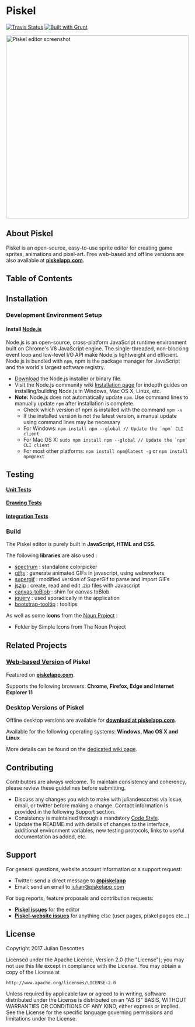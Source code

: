 Piskel
======

[![Travis Status](https://api.travis-ci.org/piskelapp/piskel.png?branch=master)](https://travis-ci.org/piskelapp/piskel) [![Built with Grunt](https://cdn.gruntjs.com/builtwith.png)](http://gruntjs.com/)

<img
  src="https://screenletstore.appspot.com/img/95aaa0f0-37a4-11e7-a652-7b8128ce3e3b.png"
  title="Piskel editor screenshot"
  width="500">

## About Piskel
Piskel is an open-source, easy-to-use sprite editor for creating game sprites, animations and pixel-art. Free web-based and offline versions are also available at **[piskelapp.com](http://piskelapp.com)**.


## Table of Contents

## Installation
### Development Environment Setup
#### Install [Node.js](https://nodejs.org/en/)

Node.js is an open-source, cross-platform JavaScript runtime environment built on Chrome's V8 JavaScript engine. The single-threaded, non-blocking event loop and low-level I/O API make Node.js lightweight and efficient. Node.js is bundled with `npm`,  npm is the package manager for JavaScript and the world's largest software registry.

* [Download](https://nodejs.org/en/download/) the Node.js installer or binary file.
* Visit the Node.js community wiki [Installation page](https://github.com/nodejs/node/wiki/Installation) for indepth guides on installing/building Node.js in Windows, Mac OS X, Linux, etc.
* **Note:** Node.js does not automatically update `npm`. Use command lines to manually update `npm` after installation is complete.
  - Check which version of npm is installed with the command `npm -v`
  - If the installed version is not the latest version, a manual update using command lines may be necessary
  - For Windows: ```npm install npm --global // Update the `npm` CLI client```
  - For Mac OS X: ```sudo npm install npm --global // Update the `npm` CLI client```
  - For most other platforms: `npm install npm@latest -g` or `npm install npm@next`

## Testing
#### [Unit Tests](https://github.com/piskelapp/piskel/wiki/Test-Guidelines-%3A-Unit-tests)
#### [Drawing Tests](https://github.com/piskelapp/piskel/wiki/Test-Guidelines-%3A-Drawing-tests)
#### [Integration Tests](https://github.com/piskelapp/piskel/wiki/Test-Guidelines-%3A-Integration-tests)

### Build

The Piskel editor is purely built in **JavaScript, HTML and CSS**.

The following **libraries** are also used :
* [spectrum](https://github.com/bgrins/spectrum) : standalone colorpicker
* [gifjs](http://jnordberg.github.io/gif.js/) : generate animated GIFs in javascript, using webworkers
* [supergif](https://github.com/buzzfeed/libgif-js) : modified version of SuperGif to parse and import GIFs
* [jszip](https://github.com/Stuk/jszip) : create, read and edit .zip files with Javascript
* [canvas-toBlob](https://github.com/eligrey/canvas-toBlob.js/) : shim for canvas toBlob
* [jquery](http://jquery.com/) : used sporadically in the application
* [bootstrap-tooltip](http://getbootstrap.com/javascript/#tooltips) : tooltips

As well as some **icons** from the [Noun Project](http://thenounproject.com/) :
* Folder by Simple Icons from The Noun Project

## Related Projects

### **[Web-based Version](https://github.com/piskelapp/piskel-website)** of Piskel

  Featured on **[piskelapp.com](http://piskelapp.com)**. 

  Supports the following browsers: **Chrome, Firefox, Edge and Internet Explorer 11**

### Desktop Versions of Piskel
  Offline desktop versions are available for **[download at piskelapp.com](https://www.piskelapp.com/download)**.

  Available for the following operating systems: **Windows, Mac OS X and Linux**
  
  More details can be found on the [dedicated wiki page](https://github.com/piskelapp/piskel/wiki/Desktop-applications).

## Contributing
Contributors are always welcome. To maintain consistency and coherency, please review these guidelines before submitting.
* Discuss any changes you wish to make with juliandescottes via issue, email, or twitter before making a change. Contact information is provided in the following Support section.
* Consistency is maintained through a mandatory [Code Style](https://github.com/piskelapp/piskel/wiki/Code-Style).
* Update the README.md with details of changes to the interface, additional environment variables, new testing protocols, links to useful documentation as added, etc.

## Support

For general questions, website account information or a support request:
   * Twitter: send a direct message to **[@piskelapp](https://twitter.com/piskelapp)**
   * Email: send an email to julian@piskelapp.com

For bug reports, feature proposals and contribution requests:
* **[Piskel issues](https://github.com/piskelapp/piskel/issues)** for the editor
* **[Piskel-website issues](https://github.com/piskelapp/piskel-website/issues)** for anything else (user pages, piskel pages etc...)


## License

Copyright 2017 Julian Descottes

Licensed under the Apache License, Version 2.0 (the "License");
you may not use this file except in compliance with the License.
You may obtain a copy of the License at

    http://www.apache.org/licenses/LICENSE-2.0

Unless required by applicable law or agreed to in writing, software
distributed under the License is distributed on an "AS IS" BASIS,
WITHOUT WARRANTIES OR CONDITIONS OF ANY KIND, either express or implied.
See the License for the specific language governing permissions and
limitations under the License.

